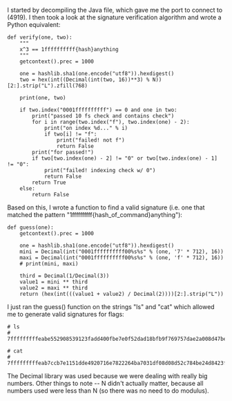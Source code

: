 I started by decompiling the Java file, which gave me the port to connect to (4919). I then took a look at the signature verification algorithm and wrote a Python equivalent:

```
def verify(one, two):
    """
    x^3 == 1ffffffffff{hash}anything
    """
    getcontext().prec = 1000

    one = hashlib.sha1(one.encode("utf8")).hexdigest()
    two = hex(int((Decimal(int(two, 16))**3) % N))[2:].strip("L").zfill(768)

    print(one, two)

    if two.index("0001ffffffffff") == 0 and one in two:
        print("passed 10 fs check and contains check")
        for i in range(two.index("f"), two.index(one) - 2):
            print("on index %d..." % i)
            if two[i] != "f":
                print("failed! not f")
                return False
        print("for passed!")
        if two[two.index(one) - 2] != "0" or two[two.index(one) - 1] != "0":
            print("failed! indexing check w/ 0")
            return False
        return True
    else:
        return False
```

Based on this, I wrote a function to find a valid signature (i.e. one that matched the pattern "1ffffffffff{hash_of_command}anything"):

```
def guess(one):
    getcontext().prec = 1000

    one = hashlib.sha1(one.encode("utf8")).hexdigest()
    mini = Decimal(int("0001ffffffffff00%s%s" % (one, '7' * 712), 16))
    maxi = Decimal(int("0001ffffffffff00%s%s" % (one, 'f' * 712), 16))
    # print(mini, maxi)

    third = Decimal(1/Decimal(3))
    value1 = mini ** third
    value2 = maxi ** third
    return (hex(int(((value1 + value2) / Decimal(2))))[2:].strip("L"))
```

I just ran the guess() function on the strings "ls" and "cat" which allowed me to generate valid signatures for flags:

```
# ls
# 7fffffffffeabe552908539123fadd400fbe7e0f52dad18bfb9f769757dae2a008d47be25f7e3236b8cb6cdc0d56a69c2b30da0f1c65a8039a7a1b3b4182dacfb946a4cd283900f1701889919e1f408d3fc10c4a318d28c9b57aaed2ad3d9173633cc6ea24ac5c56d0785d7939e17b7060a4c79211248010dc6ee5c667ad335

# cat
# 7fffffffffeab7ccb7e1151dde4920716e7822264ba7031df08d08d52c784be24d8423fa7c0c3c98678eadc1e6761c0fdca1a648d1b0b2fd79495956bc64ea1aaaaf308485a57649c8218b0f709ef03b00736faed7e1ccbd9b9cc02f4fd313bf24aa91076d195d7eea1820256394da73a483ce098e3f106a3fce2c1cd53089a
```

The Decimal library was used because we were dealing with really big numbers. Other things to note -- N didn't actually matter, because all numbers used were less than N (so there was no need to do modulus).
